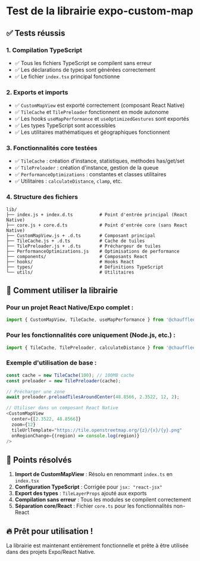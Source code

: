 # Test de la librairie expo-custom-map

## ✅ Tests réussis

### 1. Compilation TypeScript
- ✅ Tous les fichiers TypeScript se compilent sans erreur
- ✅ Les déclarations de types sont générées correctement
- ✅ Le fichier `index.tsx` principal fonctionne

### 2. Exports et imports
- ✅ `CustomMapView` est exporté correctement (composant React Native)
- ✅ `TileCache` et `TilePreloader` fonctionnent en mode autonome
- ✅ Les hooks `useMapPerformance` et `useOptimizedGestures` sont exportés
- ✅ Les types TypeScript sont accessibles
- ✅ Les utilitaires mathématiques et géographiques fonctionnent

### 3. Fonctionnalités core testées
- ✅ `TileCache` : création d'instance, statistiques, méthodes has/get/set
- ✅ `TilePreloader` : création d'instance, gestion de la queue
- ✅ `PerformanceOptimizations` : constantes et classes utilitaires
- ✅ Utilitaires : `calculateDistance`, `clamp`, etc.

### 4. Structure des fichiers
```
lib/
├── index.js + index.d.ts          # Point d'entrée principal (React Native)
├── core.js + core.d.ts            # Point d'entrée core (sans React Native)
├── CustomMapView.js + .d.ts       # Composant principal
├── TileCache.js + .d.ts           # Cache de tuiles
├── TilePreloader.js + .d.ts       # Préchargeur de tuiles
├── PerformanceOptimizations.js    # Optimisations de performance
├── components/                    # Composants React
├── hooks/                         # Hooks React
├── types/                         # Définitions TypeScript
└── utils/                         # Utilitaires
```

## 🚀 Comment utiliser la librairie

### Pour un projet React Native/Expo complet :
```typescript
import { CustomMapView, TileCache, useMapPerformance } from '@chauffleet/expo-custom-map';
```

### Pour les fonctionnalités core uniquement (Node.js, etc.) :
```typescript
import { TileCache, TilePreloader, calculateDistance } from '@chauffleet/expo-custom-map/lib/core';
```

### Exemple d'utilisation de base :
```typescript
const cache = new TileCache(100); // 100MB cache
const preloader = new TilePreloader(cache);

// Précharger une zone
await preloader.preloadTilesAroundCenter(48.8566, 2.3522, 12, 2);

// Utiliser dans un composant React Native
<CustomMapView
  center={[2.3522, 48.8566]}
  zoom={12}
  tileUrlTemplate="https://tile.openstreetmap.org/{z}/{x}/{y}.png"
  onRegionChange={(region) => console.log(region)}
/>
```

## 🎯 Points résolvés

1. **Import de CustomMapView** : Résolu en renommant `index.ts` en `index.tsx`
2. **Configuration TypeScript** : Corrigée pour `jsx: "react-jsx"`
3. **Export des types** : `TileLayerProps` ajouté aux exports
4. **Compilation sans erreur** : Tous les modules se compilent correctement
5. **Séparation core/React** : Fichier `core.ts` pour les fonctionnalités non-React

## 🔥 Prêt pour utilisation !

La librairie est maintenant entièrement fonctionnelle et prête à être utilisée dans des projets Expo/React Native.
